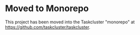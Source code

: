 # Moved to Monorepo

This project has been moved into the Taskcluster "monorepo" at https://github.com/taskcluster/taskcluster.

